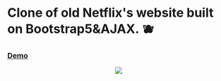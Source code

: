 # Clone of old Netflix's website built on Bootstrap5&AJAX. 🫐
### [Demo](https://talmkg.github.io/netflix-project-ajax/)
<p align="center">
<img src="https://i.pinimg.com/564x/a1/a2/8a/a1a28a033c489ca0326c5ff76cacc6cd.jpg">
</p>
